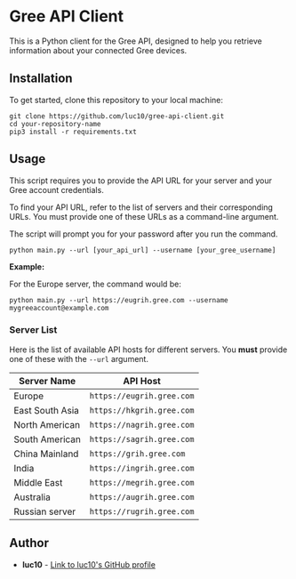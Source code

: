 # Gree API Client
This is a Python client for the Gree API, designed to help you retrieve information about your connected Gree devices.

## Installation
To get started, clone this repository to your local machine:

```shell
git clone https://github.com/luc10/gree-api-client.git
cd your-repository-name
pip3 install -r requirements.txt

```

## Usage
This script requires you to provide the API URL for your server and your Gree account credentials.

To find your API URL, refer to the list of servers and their corresponding URLs. You must provide one of these URLs as a command-line argument.

The script will prompt you for your password after you run the command.

```shell
python main.py --url [your_api_url] --username [your_gree_username]

```

**Example:**

For the Europe server, the command would be:

```shell
python main.py --url https://eugrih.gree.com --username mygreeaccount@example.com
```

### Server List
Here is the list of available API hosts for different servers. You **must** provide one of these with the `--url` argument.

| Server Name | API Host | 
 | ----- | ----- | 
| Europe | `https://eugrih.gree.com` | 
| East South Asia | `https://hkgrih.gree.com` | 
| North American | `https://nagrih.gree.com` | 
| South American | `https://sagrih.gree.com` | 
| China Mainland | `https://grih.gree.com` | 
| India | `https://ingrih.gree.com` | 
| Middle East | `https://megrih.gree.com` | 
| Australia | `https://augrih.gree.com` | 
| Russian server | `https://rugrih.gree.com` | 

## Author
* **luc10** - [Link to luc10's GitHub profile](https://github.com/luc10)